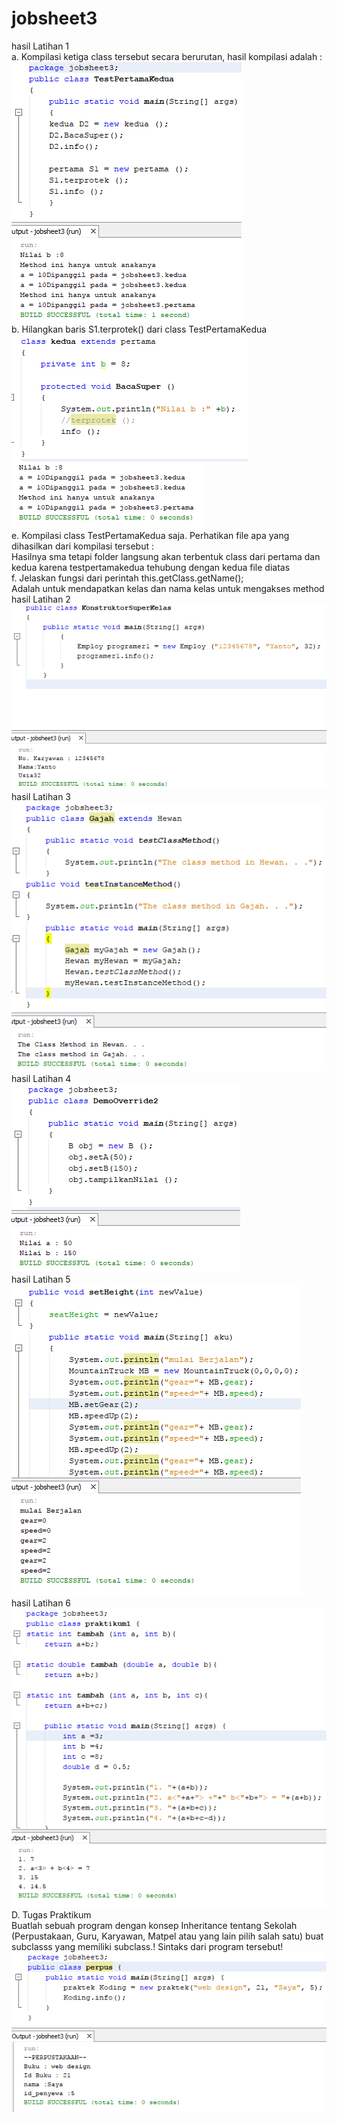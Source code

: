 # jobsheet3
hasil Latihan 1<br>
a.	Kompilasi ketiga class tersebut secara berurutan, hasil kompilasi adalah : <br>
![alt text](https://github.com/mesati/jobsheet3/blob/master/test.PNG) <br>
b.	Hilangkan baris S1.terprotek() dari class TestPertamaKedua <br>
![alt text](https://github.com/mesati/jobsheet3/blob/master/terprotek.PNG) <br>
![alt text](https://github.com/mesati/jobsheet3/blob/master/hasilprotek.PNG) <br>
e.	Kompilasi class TestPertamaKedua saja. Perhatikan file apa yang dihasilkan dari kompilasi tersebut : <br>
Hasilnya sma tetapi folder langsung akan terbentuk class  dari pertama dan kedua karena testpertamakedua tehubung dengan kedua file diatas
<br>
f.	Jelaskan fungsi dari perintah this.getClass.getName(); <br>
Adalah untuk mendapatkan kelas dan nama kelas untuk mengakses method<br>
hasil Latihan 2<br>
![alt text](https://github.com/mesati/jobsheet3/blob/master/lat2.PNG) <br>
hasil Latihan 3<br>
![alt text](https://github.com/mesati/jobsheet3/blob/master/lat3.PNG) <br>
hasil Latihan 4<br>
![alt text](https://github.com/mesati/jobsheet3/blob/master/lat4.PNG) <br>
hasil Latihan 5<br>
![alt text](https://github.com/mesati/jobsheet3/blob/master/lat5.PNG) <br>
hasil Latihan 6<br>
![alt text](https://github.com/mesati/jobsheet3/blob/master/lat6.PNG) <br>
D.	Tugas Praktikum <br>
Buatlah sebuah program dengan konsep Inheritance tentang Sekolah (Perpustakaan, Guru, Karyawan, Matpel atau yang lain pilih salah satu) buat subclasss yang memiliki subclass.!
Sintaks dari program tersebut!<br>
![alt text](https://github.com/mesati/jobsheet3/blob/master/perpus.PNG) <br>
